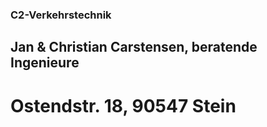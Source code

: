 ### C2-Verkehrstechnik
## Jan & Christian Carstensen, beratende Ingenieure
# Ostendstr. 18, 90547 Stein

